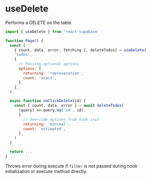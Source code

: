 # useDelete

Performs a DELETE on the table.

```js highlight=4,5,6,7,8,9,10,11,12,13,14
import { useDelete } from 'react-supabase'

function Page() {
  const [
    { count, data, error, fetching }, deleteTodos] = useDelete(
    'todos',
    {
      // Passing optional options
      options: {
        returning: 'represenation',
        count: 'exact',
      },
    },
  )

  async function onClickDelete(id) {
    const { count, data, error } = await deleteTodos(
      (query) => query.eq('id', id),
      {
        // Override options from hook init
        returning: 'minimal',
        count: 'estimated',
      },
    )
  }

  return ...
}
```

Throws error during execute if `filter` is not passed during hook initialization or execute method directly.
